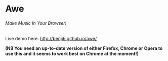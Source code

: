 # Awe
###### Make Music In Your Browser!
Live demo here: http://benji6.github.io/awe/

**(NB You need an up-to-date version of either Firefox, Chrome or Opera to use this and it seems to work best on Chrome at the moment!)**
